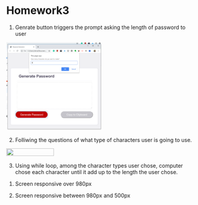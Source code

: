 # Homework3


1. Genrate button triggers the prompt asking the length of password to user
<img src="screenCapture/01passwordLength.png" width="50%" height="50%">


2. Folliwing the questions of what type of characters user is going to use.
<img src="screenCapture/02confirmKinds" width="50%" height="50%">


3. Using while loop, among the character types user chose, 
   computer chose each character until it add up to the length the user chose.
   
   
   
<css part>
  
1. Screen responsive over 980px 


2. Screen responsive between 980px and 500px
